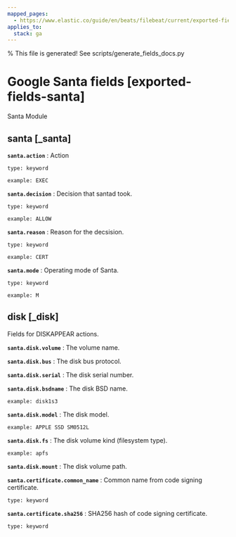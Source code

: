```yaml
---
mapped_pages:
  - https://www.elastic.co/guide/en/beats/filebeat/current/exported-fields-santa.html
applies_to:
  stack: ga
---
```


% This file is generated! See scripts/generate_fields_docs.py

# Google Santa fields [exported-fields-santa]

Santa Module

## santa [_santa]



**`santa.action`**
:   Action

    type: keyword

    example: EXEC


**`santa.decision`**
:   Decision that santad took.

    type: keyword

    example: ALLOW


**`santa.reason`**
:   Reason for the decsision.

    type: keyword

    example: CERT


**`santa.mode`**
:   Operating mode of Santa.

    type: keyword

    example: M


## disk [_disk]

Fields for DISKAPPEAR actions.

**`santa.disk.volume`**
:   The volume name.


**`santa.disk.bus`**
:   The disk bus protocol.


**`santa.disk.serial`**
:   The disk serial number.


**`santa.disk.bsdname`**
:   The disk BSD name.

    example: disk1s3


**`santa.disk.model`**
:   The disk model.

    example: APPLE SSD SM0512L


**`santa.disk.fs`**
:   The disk volume kind (filesystem type).

    example: apfs


**`santa.disk.mount`**
:   The disk volume path.


**`santa.certificate.common_name`**
:   Common name from code signing certificate.

    type: keyword


**`santa.certificate.sha256`**
:   SHA256 hash of code signing certificate.

    type: keyword


